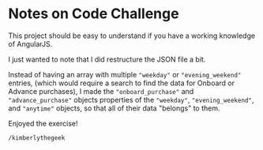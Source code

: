 # Notes on Code Challenge

This project should be easy to understand if you have a working knowledge of AngularJS.

I just wanted to note that I did restructure the JSON file a bit.

Instead of having an array with multiple `"weekday"` or `"evening_weekend"` entries, (which would require a search to find the data for Onboard or Advance purchases), I made the `"onboard_purchase"` and `"advance_purchase"` objects properties of the `"weekday"`, `"evening_weekend"`, and `"anytime"` objects, so that all of their data "belongs" to them.

Enjoyed the exercise!

`/kimberlythegeek`